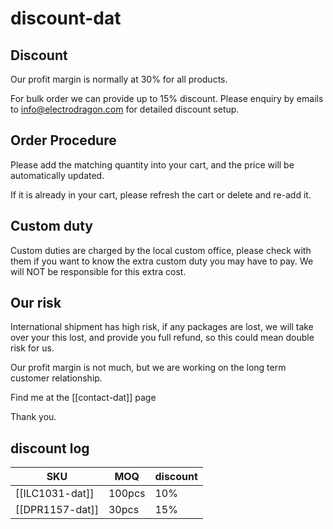
# discount-dat

## Discount 

Our profit margin is normally at 30% for all products. 

For bulk order we can provide up to 15% discount. Please enquiry by emails to info@electrodragon.com for detailed discount setup. 

## Order Procedure

Please add the matching quantity into your cart, and the price will be automatically updated. 

If it is already in your cart, please refresh the cart or delete and re-add it. 


## Custom duty 

Custom duties are charged by the local custom office, please check with them if you want to know the extra custom duty you may have to pay. We will NOT be responsible for this extra cost. 


## Our risk 

International shipment has high risk, if any packages are lost, we will take over your this lost, and provide you full refund, so this could mean double risk for us. 

Our profit margin is not much, but we are working on the long term customer relationship.

Find me at the [[contact-dat]] page

Thank you.


## discount log 

| SKU             | MOQ    | discount |
| --------------- | ------ | -------- |
| [[ILC1031-dat]] | 100pcs | 10%      |
| [[DPR1157-dat]] | 30pcs  | 15%      |